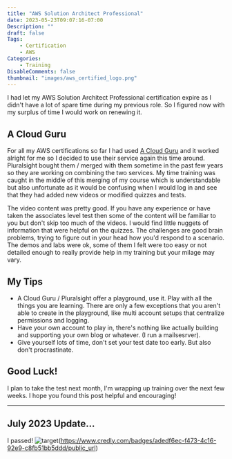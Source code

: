 ```yaml
---
title: "AWS Solution Architect Professional"
date: 2023-05-23T09:07:16-07:00
Description: ""
draft: false
Tags:
    - Certification
    - AWS
Categories:
    - Training
DisableComments: false
thumbnail: "images/aws_certified_logo.png"
---
```


I had let my AWS Solution Architect Professional certification expire as I didn't have a lot of spare time during my previous role. So I figured now with my surplus of time I would work on renewing it. 

## A Cloud Guru
For all my AWS certifications so far I had used [A Cloud Guru](https://www.pluralsight.com/cloud-guru) and it worked alright for me so I decided to use their service again this time around. Pluralsight bought them / merged with them sometime in the past few years so they are working on combining the two services. My time training was caught in the middle of this merging of my course which is understandable but also unfortunate as it would be confusing when I would log in and see that they had added new videos or modified quizzes and tests.

The video content was pretty good. If you have any experience or have taken the associates level test then some of the content will be familiar to you but don't skip too much of the videos. I would find little nuggets of information that were helpful on the quizzes.
The challenges are good brain problems, trying to figure out in your head how you'd respond to a scenario. The demos and labs were ok, some of them I felt were too easy or not detailed enough to really provide help in my training but your milage may vary.

## My Tips
- A Cloud Guru / Pluralsight offer a playground, use it. Play with all the things you are learning. There are only a few exceptions that you aren't able to create in the playground, like multi account setups that centralize permissions and logging.
- Have your own account to play in, there's nothing like actually building and supporting your own blog or whatever. (I run a mailsesrver).
- Give yourself lots of time, don't set your test date too early. But also don't procrastinate. 

## Good Luck!
I plan to take the test next month, I'm wrapping up training over the next few weeks. I hope you found this post helpful and encouraging!

---

## July 2023 Update... 
I passed! 
![target](/images/aws-certified-solutions-architect-professional.png)(https://www.credly.com/badges/adedf6ec-f473-4c16-92e9-c8fb51bb5ddd/public_url)
